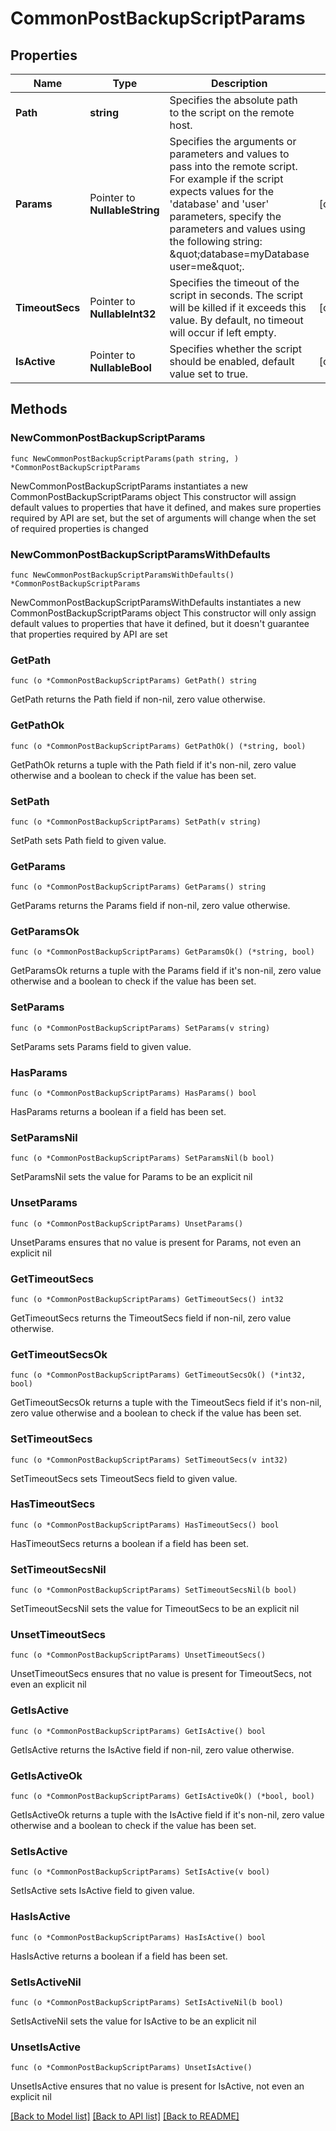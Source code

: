 # CommonPostBackupScriptParams

## Properties

Name | Type | Description | Notes
------------ | ------------- | ------------- | -------------
**Path** | **string** | Specifies the absolute path to the script on the remote host. | 
**Params** | Pointer to **NullableString** | Specifies the arguments or parameters and values to pass into the remote script. For example if the script expects values for the &#39;database&#39; and &#39;user&#39; parameters, specify the parameters and values using the following string: \&quot;database&#x3D;myDatabase user&#x3D;me\&quot;. | [optional] 
**TimeoutSecs** | Pointer to **NullableInt32** | Specifies the timeout of the script in seconds. The script will be killed if it exceeds this value. By default, no timeout will occur if left empty. | [optional] 
**IsActive** | Pointer to **NullableBool** | Specifies whether the script should be enabled, default value set to true. | [optional] 

## Methods

### NewCommonPostBackupScriptParams

`func NewCommonPostBackupScriptParams(path string, ) *CommonPostBackupScriptParams`

NewCommonPostBackupScriptParams instantiates a new CommonPostBackupScriptParams object
This constructor will assign default values to properties that have it defined,
and makes sure properties required by API are set, but the set of arguments
will change when the set of required properties is changed

### NewCommonPostBackupScriptParamsWithDefaults

`func NewCommonPostBackupScriptParamsWithDefaults() *CommonPostBackupScriptParams`

NewCommonPostBackupScriptParamsWithDefaults instantiates a new CommonPostBackupScriptParams object
This constructor will only assign default values to properties that have it defined,
but it doesn't guarantee that properties required by API are set

### GetPath

`func (o *CommonPostBackupScriptParams) GetPath() string`

GetPath returns the Path field if non-nil, zero value otherwise.

### GetPathOk

`func (o *CommonPostBackupScriptParams) GetPathOk() (*string, bool)`

GetPathOk returns a tuple with the Path field if it's non-nil, zero value otherwise
and a boolean to check if the value has been set.

### SetPath

`func (o *CommonPostBackupScriptParams) SetPath(v string)`

SetPath sets Path field to given value.


### GetParams

`func (o *CommonPostBackupScriptParams) GetParams() string`

GetParams returns the Params field if non-nil, zero value otherwise.

### GetParamsOk

`func (o *CommonPostBackupScriptParams) GetParamsOk() (*string, bool)`

GetParamsOk returns a tuple with the Params field if it's non-nil, zero value otherwise
and a boolean to check if the value has been set.

### SetParams

`func (o *CommonPostBackupScriptParams) SetParams(v string)`

SetParams sets Params field to given value.

### HasParams

`func (o *CommonPostBackupScriptParams) HasParams() bool`

HasParams returns a boolean if a field has been set.

### SetParamsNil

`func (o *CommonPostBackupScriptParams) SetParamsNil(b bool)`

 SetParamsNil sets the value for Params to be an explicit nil

### UnsetParams
`func (o *CommonPostBackupScriptParams) UnsetParams()`

UnsetParams ensures that no value is present for Params, not even an explicit nil
### GetTimeoutSecs

`func (o *CommonPostBackupScriptParams) GetTimeoutSecs() int32`

GetTimeoutSecs returns the TimeoutSecs field if non-nil, zero value otherwise.

### GetTimeoutSecsOk

`func (o *CommonPostBackupScriptParams) GetTimeoutSecsOk() (*int32, bool)`

GetTimeoutSecsOk returns a tuple with the TimeoutSecs field if it's non-nil, zero value otherwise
and a boolean to check if the value has been set.

### SetTimeoutSecs

`func (o *CommonPostBackupScriptParams) SetTimeoutSecs(v int32)`

SetTimeoutSecs sets TimeoutSecs field to given value.

### HasTimeoutSecs

`func (o *CommonPostBackupScriptParams) HasTimeoutSecs() bool`

HasTimeoutSecs returns a boolean if a field has been set.

### SetTimeoutSecsNil

`func (o *CommonPostBackupScriptParams) SetTimeoutSecsNil(b bool)`

 SetTimeoutSecsNil sets the value for TimeoutSecs to be an explicit nil

### UnsetTimeoutSecs
`func (o *CommonPostBackupScriptParams) UnsetTimeoutSecs()`

UnsetTimeoutSecs ensures that no value is present for TimeoutSecs, not even an explicit nil
### GetIsActive

`func (o *CommonPostBackupScriptParams) GetIsActive() bool`

GetIsActive returns the IsActive field if non-nil, zero value otherwise.

### GetIsActiveOk

`func (o *CommonPostBackupScriptParams) GetIsActiveOk() (*bool, bool)`

GetIsActiveOk returns a tuple with the IsActive field if it's non-nil, zero value otherwise
and a boolean to check if the value has been set.

### SetIsActive

`func (o *CommonPostBackupScriptParams) SetIsActive(v bool)`

SetIsActive sets IsActive field to given value.

### HasIsActive

`func (o *CommonPostBackupScriptParams) HasIsActive() bool`

HasIsActive returns a boolean if a field has been set.

### SetIsActiveNil

`func (o *CommonPostBackupScriptParams) SetIsActiveNil(b bool)`

 SetIsActiveNil sets the value for IsActive to be an explicit nil

### UnsetIsActive
`func (o *CommonPostBackupScriptParams) UnsetIsActive()`

UnsetIsActive ensures that no value is present for IsActive, not even an explicit nil

[[Back to Model list]](../README.md#documentation-for-models) [[Back to API list]](../README.md#documentation-for-api-endpoints) [[Back to README]](../README.md)


